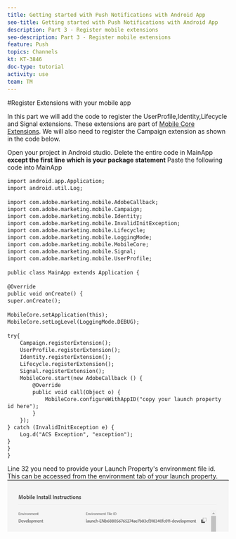 ```yaml
---
title: Getting started with Push Notifications with Android App
seo-title: Getting started with Push Notifications with Android App
description: Part 3 - Register mobile extensions 
seo-description: Part 3 - Register mobile extensions
feature: Push
topics: Channels
kt: KT-3846
doc-type: tutorial
activity: use
team: TM
---
```

#Register Extensions with your mobile app

In this part we will add the code to register the UserProfile,Identity,Lifecycle and Signal extensions. These extensions are part of [Mobile Core Extensions](https://aep-sdks.gitbook.io/docs/using-mobile-extensions/mobile-core). We will also need to register the Campaign extension as shown in the code below.

Open your project in Android studio. Delete the entire code in MainApp **except the first line which is your package statement**
Paste the following code into MainApp

```java{.line-numbers}
import android.app.Application;
import android.util.Log;

import com.adobe.marketing.mobile.AdobeCallback;
import com.adobe.marketing.mobile.Campaign;
import com.adobe.marketing.mobile.Identity;
import com.adobe.marketing.mobile.InvalidInitException;
import com.adobe.marketing.mobile.Lifecycle;
import com.adobe.marketing.mobile.LoggingMode;
import com.adobe.marketing.mobile.MobileCore;
import com.adobe.marketing.mobile.Signal;
import com.adobe.marketing.mobile.UserProfile;

public class MainApp extends Application {

@Override
public void onCreate() {
super.onCreate();

MobileCore.setApplication(this);
MobileCore.setLogLevel(LoggingMode.DEBUG);

try{
    Campaign.registerExtension();
    UserProfile.registerExtension();
    Identity.registerExtension();
    Lifecycle.registerExtension();
    Signal.registerExtension();
    MobileCore.start(new AdobeCallback () {
        @Override
        public void call(Object o) {
            MobileCore.configureWithAppID("copy your launch property id here");
        }
    });
} catch (InvalidInitException e) {
    Log.d("ACS Exception", "exception");
}
}
}

```
Line 32 you need to provide your Launch Property's environment file id. This can be accessed from the environment tab of your launch property.
![launch-id](assets/launch-id-property.PNG)
